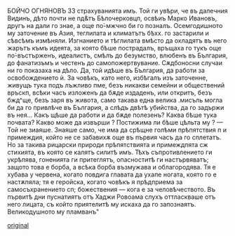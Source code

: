 ﻿БОЙЧО ОГНЯНОВЪ	33
страхуванията имъ. Той ги увѣри, че въ далечния Видинъ, дѣто почти не пд&тъ Бѣлочерковцп, освѣиъ Марко Ивановъ, другъ на дали го знае, а още по́-мжчно би го позналъ. Осемгодишното му заточение въ Азия, теглилата и климатътъ бѣхх. го застарили и сѣвсѣмъ измѣняли.
Изгнанието и тѣглилата вмѣсто да охладятъ въ него жарътъ къмъ идеята, за която бѣше пострадалъ, връщаха го тукъ още по́-въстърженъ, идеалистъ, смѣлъ до безумство, влюбенъ въ България, до фанатизъмъ и честенъ до самопожертвувание. Сѫдбоносни случаи ни го показаха на дѣло. Да, той идѣше въ България, да работи за освобождението ѝ. За човѣкъ, като него, избѣгалъ изъ заточенне, живущъ тука подъ лъжливо пме, безъ никакви семейни и обществений връскп, всѣки часъ изложенъ да бѫде издаденъ, или откритъ, безъ бжд^ще, безъ заря въ живота, само такава една велика .мисъль могла би да го привлѣче въ България, а слѣдъ двѣтѣ убийства, да го задържи въ нея... Какъ щѣше да работи и да бѫде полезенъ? Каква бѣше тука почвата? Какво може да извърши ? Постижима ли бѣше цѣльта му ? — Той не зиаяше. Знаяше само, че има да срѣщне голѣми прѣпятствия п и примеждия, който не се забавихѫ още въ първия часъ да го сплетатъ.
Но за такива рицарски природи прѣпятствията и примеждпята сж стихията, въ която се калятъ силитѣ имъ. Тѣхъ съпротивлението ги укрѣпява, гоненията ги притеглятъ, опасноститѣ ги настървяватъ; защото това е борба, а всѣка борба възмужава и облагородява. Тя е хубава у червена, когато повдига главата да ухапе ногата, която го е настѫпяла; тя е геройска, когато човѣкъ я прѣдприема за самосъхранението сп; божествения — кога е за человѣчеството.
Въ първитѣ дни пуснатиятъ отъ Хаджи Ровоама слухъ оттласкваше отъ него лицата, съ който приятелитѣ му искаха да го запознаятъ. Великодушното му пламванъ"

[original](images/098.jpg)